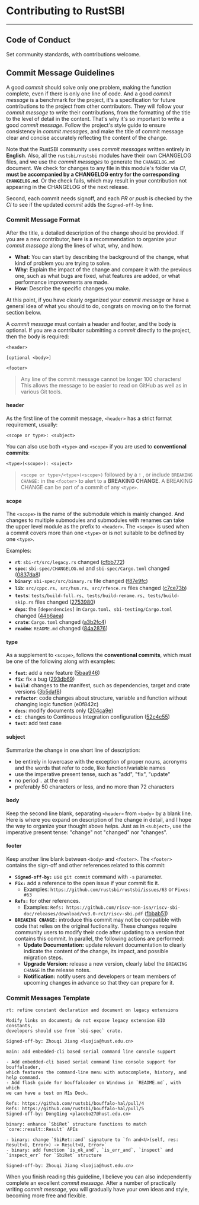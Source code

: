 # Contributing to RustSBI

-----------------------------------------------------

## Code of Conduct

Set community standards, with contributions welcome.

## Commit Message Guidelines

A good *commit* should solve only one problem, making the function complete, even if there is only one line of code. And a good *commit message* is a benchmark for the project, it's a specification for future contributions to the project from other contributors. They will follow your *commit message* to write their contributions, from the formatting of the title to the level of detail in the content. That's why it's so important to write a good *commit message*. Follow the project's style guide to ensure consistency in *commit messages*, and make the title of commit message clear and concise accurately reflecting the content of the change.

Note that the RustSBI community uses *commit messages* written entirely in **English**. Also, all the `rustsbi/rustsbi` modules have their own CHANGELOG files, and we use the *commit messages* to generate the `CHANGELOG.md` document. We check for changes to any file in this module's folder via *CI*, **must be accompanied by a CHANGELOG entry for the corresponding `CHANGELOG.md`**. Or the check fails, which may result in your contribution not appearing in the CHANGELOG of the next release.

Second, each commit needs signoff, and each *PR* or *push* is checked by the *CI* to see if the updated *commit* adds the `Signed-off-by` line.

### Commit Message Format

After the title, a detailed description of the change should be provided. If you are a new contributor, here is a recommendation to organize your *commit message* along the lines of what, why, and how.

- **What**: You can start by describing the background of the change, what kind of problem you are trying to solve.
- **Why**: Explain the impact of the change and compare it with the previous one, such as what bugs are fixed, what features are added, or what performance improvements are made.
- **How**: Describe the specific changes you make.

At this point, if you have clearly organized your *commit message* or have a general idea of what you should to do, congrats on moving on to the format section below.

A *commit message* must contain a header and footer, and the body is optional. If you are a contributor submitting a *commit* directly to the project, then the body is required:

```
<header>

[optional <body>]

<footer>
```

> Any line of the commit message cannot be longer 100 characters!  
> This allows the message to be easier to read on GitHub as well as in various Git tools.

#### header

As the first line of the commit message, `<header>` has a strict format requirement, usually:

```
<scope or type>: <subject>
```

You can also use both `<type>` and `<scope>` if you are used to **conventional commits**:

```
<type>(<scope>): <suject> 
```

> `<scope or type>/<type>(<scope>)` followed by a `!` , or include `BREAKING CHANGE:` in the `<footer>` to alert to a **BREAKING CHANGE**. A BREAKING CHANGE can be part of a commit of any `<type>`.

#### scope

The `<scope>` is the name of the submodule which is mainly changed. And changes to multiple submodules and submodules with renames can take the upper level module as the prefix to `<header>`. The `<scope>` is used when a commit covers more than one `<type>` or is not suitable to be defined by one `<type>`.

Examples:

- **`rt`**: `sbi-rt/src/legacy.rs` changed ([cfbb772](https://github.com/rustsbi/rustsbi/commit/cfbb7724d0b1a9ab37d2d18177db778aef5f04a3))
- **`spec`**: `sbi-spec/CHANGELOG.md` and `sbi-spec/Cargo.toml` changed ([0837da8](https://github.com/rustsbi/rustsbi/commit/0837da8fc325fca23c5ac7423f087e1d4d54783e))
- **`binary`**: `sbi-spec/src/binary.rs` file changed ([f87e9fc](https://github.com/rustsbi/rustsbi/commit/f87e9fc2cdb5575d49146fd3b5b25dc0d279236c))
- **`lib`**: `src/cppc.rs`、`src/hsm.rs`、`src/rfence.rs` files changed ([c7ce73b](https://github.com/rustsbi/rustsbi/commit/c7ce73bb84eef7cf3aa1683b1d15094eb081ed73))
- **`tests`**: `tests/build-full.rs`、`tests/build-rename.rs`、`tests/build-skip.rs` files changed ([2753980](https://github.com/rustsbi/rustsbi/commit/2753980672348c745ac84a074695b96363d22d71))
- **`deps`**: the `[dependencies]` in `Cargo.toml`、`sbi-testing/Cargo.toml` changed ([44b6aea](https://github.com/rustsbi/rustsbi/commit/44b6aea92cb807397108629e852354683e9b2943))
- **`crate`**: `Cargo.toml` changed ([a3b2fc4](https://github.com/rustsbi/rustsbi/commit/a3b2fc49bea59b12a77f912f304126d887351fa4))
- **`readme`**: `README.md` changed ([84a2876](https://github.com/rustsbi/rustsbi/commit/84a287617a23612e17278396b5e8505cb0b21465))

#### type

As a supplement to `<scope>`, follows the **conventional commits**, which must be one of the following along with examples:

- **`feat`**: add a new feature ([5baa946](https://github.com/rustsbi/rustsbi/commit/5baa946c4036bccba760be36c049ad1626b8d5e0))
- **`fix`**: fix a bug ([293db69](https://github.com/rustsbi/rustsbi/commit/293db697b39daf69eae1315cb85996e134d0d0b7))
- **`build`**: changes to the manifest, such as dependencies, target and crate versions ([3b5daf8](https://github.com/rustsbi/rustsbi-d1/commit/3b5daf8e81f6eab4f2c00f734c096036b8ff4219))
- **`refactor`**: code changes about structure, variable and function without changing logic function (e0f842c)
- **`docs`**: modify documents only ([204ca9e](https://github.com/rustsbi/rustsbi/commit/204ca9eafa45b91642536356e19edb4bef0e53d6))
- **`ci`**:  changes to Continuous Integration configuration ([52c4c55](https://github.com/rustsbi/allwinner-hal/commit/52c4c553437f913b9d4677683c4fdbca963af317))
- **`test`**: add test case

#### subject

Summarize the change in one short line of description:

- be entirely in lowercase with the exception of proper nouns, acronyms and the words that refer to code, like function/variable names
- use the imperative present tense, such as "add", "fix", "update"
- no period `.` at the end
- preferably 50 characters or less, and no more than 72 characters

#### body

Keep the second line blank, separating `<header>` from `<body>` by a blank line. Here is where you expand on description of the change in detail, and I hope the way to organize your thought above helps. Just as in `<subject>`, use the imperative present tense: "change" not "changed" nor "changes".

#### footer

Keep another line blank between `<body>` and `<footer>`.
The `<footer>` contains the sign-off and other references related to this commit:

- **`Signed-off-by:`** use `git commit` command with `-s` parameter.
- **`Fix:`** add a reference to the open issue if your commit fix it.
  - Examples: `https://github.com/rustsbi/rustsbi/issues/63` or `Fixes: #63`
- **`Refs:`** for other references.
  - Examples: `Refs: https://github.com/riscv-non-isa/riscv-sbi-doc/releases/download/vv3.0-rc1/riscv-sbi.pdf` ([fbbab51](https://github.com/rustsbi/rustsbi/commit/fbbab51bd9fdf6ca9b459f19714c8fd9a75240cc))
- **`BREAKING CHANGE:`** introduce this commit may not be compatible with code that relies on the original fuctionality. These changes require community users to modify their code after updating to a version that contains this commit. In parallel, the following actions are performed:
  - **Update Documentation:** update relevant documentation to clearly indicate the content of the change, its impact, and possible migration steps.
  - **Upgrade Version:** release a new version, clearly label the `BREAKING CHANGE` in the release notes.
  - **Notification:** notify users and developers or team members of upcoming changes in advance so that they can prepare for it.

### Commit Messages Template

```
rt: refine constant declaration and document on legacy extensions

Modify links on document; do not expose legacy extension EID constants, 
developers should use from `sbi-spec` crate. 

Signed-off-by: Zhouqi Jiang <luojia@hust.edu.cn>
```

```
main: add embedded-cli based serial command line console support

- Add embedded-cli based serial command line console support for bouffaloader, 
which features the command-line menu with autocomplete, history, and help command. 
- Add flash guide for bouffaloader on Windows in `README.md`, with which 
we can have a test on M1s Dock. 

Refs: https://github.com/rustsbi/bouffalo-hal/pull/4
Refs: https://github.com/rustsbi/bouffalo-hal/pull/5
Signed-off-by: DongQing <placebo27@hust.edu.cn>
```

```
binary: enhance `SbiRet` structure functions to match `core::result::Result` APIs

- binary: change `SbiRet::and` signature to `fn and<U>(self, res: Result<U, Error>) -> Result<U, Error>` 
- binary: add function `is_ok_and`, `is_err_and`, `inspect` and `inspect_err` for `SbiRet` structure 

Signed-off-by: Zhouqi Jiang <luojia@hust.edu.cn>
```

When you finish reading this guideline, I believe you can also independently complete an excellent *commit message*. After a number of practically writing *commit message*, you will gradually have your own ideas and style, becoming more free and flexible.
